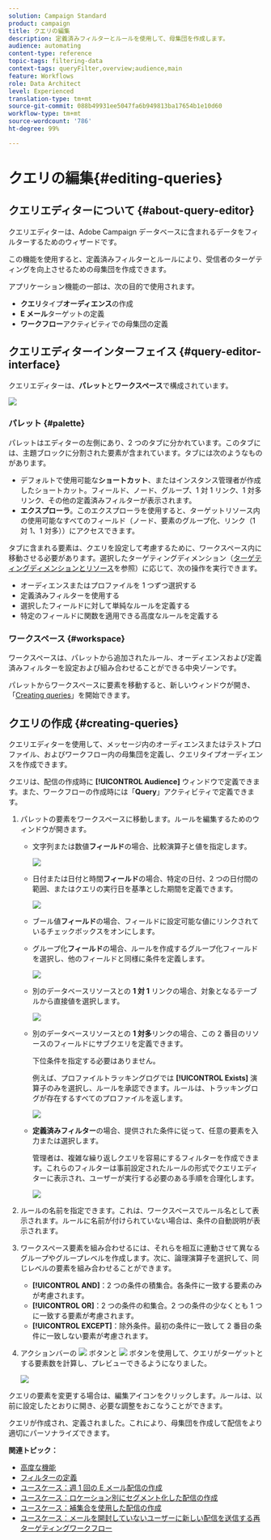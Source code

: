 ```yaml
---
solution: Campaign Standard
product: campaign
title: クエリの編集
description: 定義済みフィルターとルールを使用して、母集団を作成します。
audience: automating
content-type: reference
topic-tags: filtering-data
context-tags: queryFilter,overview;audience,main
feature: Workflows
role: Data Architect
level: Experienced
translation-type: tm+mt
source-git-commit: 088b49931ee5047fa6b949813ba17654b1e10d60
workflow-type: tm+mt
source-wordcount: '786'
ht-degree: 99%

---
```



# クエリの編集{#editing-queries}

## クエリエディターについて {#about-query-editor}

クエリエディターは、Adobe Campaign データベースに含まれるデータをフィルターするためのウィザードです。

この機能を使用すると、定義済みフィルターとルールにより、受信者のターゲティングを向上させるための母集団を作成できます。

アプリケーション機能の一部は、次の目的で使用されます。

* **クエリ**&#x200B;タイプ&#x200B;**オーディエンス**&#x200B;の作成
* **E メール**&#x200B;ターゲットの定義
* **ワークフロー**&#x200B;アクティビティでの母集団の定義

## クエリエディターインターフェイス {#query-editor-interface}

クエリエディターは、**パレット**&#x200B;と&#x200B;**ワークスペース**&#x200B;で構成されています。

![](assets/query_editor_overview.png)

### パレット {#palette}

パレットはエディターの左側にあり、2 つのタブに分かれています。このタブには、主題ブロックに分割された要素が含まれています。タブには次のようなものがあります。

* デフォルトで使用可能な&#x200B;**ショートカット**、またはインスタンス管理者が作成したショートカット。フィールド、ノード、グループ、1 対 1 リンク、1 対多リンク、その他の定義済みフィルターが表示されます。
* **エクスプローラ**。このエクスプローラを使用すると、ターゲットリソース内の使用可能なすべてのフィールド（ノード、要素のグループ化、リンク（1 対 1、1 対多））にアクセスできます。

タブに含まれる要素は、クエリを設定して考慮するために、ワークスペース内に移動させる必要があります。選択したターゲティングディメンション（[ターゲティングディメンションとリソース](../../automating/using/query.md#targeting-dimensions-and-resources)を参照）に応じて、次の操作を実行できます。

* オーディエンスまたはプロファイルを 1 つずつ選択する
* 定義済みフィルターを使用する
* 選択したフィールドに対して単純なルールを定義する
* 特定のフィールドに関数を適用できる高度なルールを定義する

### ワークスペース {#workspace}

ワークスペースは、パレットから追加されたルール、オーディエンスおよび定義済みフィルターを設定および組み合わせることができる中央ゾーンです。

パレットからワークスペースに要素を移動すると、新しいウィンドウが開き、「[Creating queries](#creating-queries)」を開始できます。

## クエリの作成 {#creating-queries}

クエリエディターを使用して、メッセージ内のオーディエンスまたはテストプロファイル、およびワークフロー内の母集団を定義し、クエリタイプオーディエンスを作成できます。

クエリは、配信の作成時に **[!UICONTROL Audience]** ウィンドウで定義できます。また、ワークフローの作成時には「**Query**」アクティビティで定義できます。

1. パレットの要素をワークスペースに移動します。ルールを編集するためのウィンドウが開きます。

   * 文字列または数値&#x200B;**フィールド**&#x200B;の場合、比較演算子と値を指定します。

      ![](assets/query_editor_audience_definition2.png)

   * 日付または日付と時間&#x200B;**フィールド**&#x200B;の場合、特定の日付、2 つの日付間の範囲、またはクエリの実行日を基準とした期間を定義できます。

      ![](assets/query_editor_date_field.png)

   * ブール値&#x200B;**フィールド**&#x200B;の場合、フィールドに設定可能な値にリンクされているチェックボックスをオンにします。
   * グループ化&#x200B;**フィールド**&#x200B;の場合、ルールを作成するグループ化フィールドを選択し、他のフィールドと同様に条件を定義します。

      ![](assets/query_editor_audience_definition4.png)

   * 別のデータベースリソースとの **1 対 1** リンクの場合、対象となるテーブルから直接値を選択します。

      ![](assets/query_editor_audience_definition5.png)

   * 別のデータベースリソースとの **1 対多**&#x200B;リンクの場合、この 2 番目のリソースのフィールドにサブクエリを定義できます。

      下位条件を指定する必要はありません。

      例えば、プロファイルトラッキングログでは **[!UICONTROL Exists]** 演算子のみを選択し、ルールを承認できます。ルールは、トラッキングログが存在するすべてのプロファイルを返します。

      ![](assets/query_editor_audience_definition6.png)

   * **定義済みフィルター**&#x200B;の場合、提供された条件に従って、任意の要素を入力または選択します。

      管理者は、複雑な繰り返しクエリを容易にするフィルターを作成できます。これらのフィルターは事前設定されたルールの形式でクエリエディターに表示され、ユーザーが実行する必要のある手順を合理化します。

      ![](assets/query-editor_filter_email-audience_filter.png)

1. ルールの名前を指定できます。これは、ワークスペースでルール名として表示されます。ルールに名前が付けられていない場合は、条件の自動説明が表示されます。
1. ワークスペース要素を組み合わせるには、それらを相互に連動させて異なるグループやグループレベルを作成します。次に、論理演算子を選択して、同じレベルの要素を組み合わせることができます。

   * **[!UICONTROL AND]**：2 つの条件の積集合。各条件に一致する要素のみが考慮されます。
   * **[!UICONTROL OR]**：2 つの条件の和集合。2 つの条件の少なくとも 1 つに一致する要素が考慮されます。
   * **[!UICONTROL EXCEPT]**：除外条件。最初の条件に一致して 2 番目の条件に一致しない要素が考慮されます。

1. アクションバーの ![](assets/count.png) ボタンと ![](assets/preview.png) ボタンを使用して、クエリがターゲットとする要素数を計算し、プレビューできるようになりました。

   ![](assets/query_editor_combining_rules.png)

クエリの要素を変更する場合は、編集アイコンをクリックします。ルールは、以前に設定したとおりに開き、必要な調整をおこなうことができます。

クエリが作成され、定義されました。これにより、母集団を作成して配信をより適切にパーソナライズできます。

**関連トピック：**

* [高度な機能](../../automating/using/advanced-expression-editing.md)
* [フィルターの定義](../../developing/using/configuring-filter-definition.md)
* [ユースケース：週 1 回の E メール配信の作成](../../automating/using/workflow-weekly-offer.md)
* [ユースケース：ロケーション別にセグメント化した配信の作成](../../automating/using/workflow-segmentation-location.md)
* [ユースケース：補集合を使用した配信の作成](../../automating/using/workflow-created-query-with-complement.md)
* [ユースケース：メールを開封していないユーザーに新しい配信を送信する再ターゲティングワークフロー](../../automating/using/workflow-cross-channel-retargeting.md)
